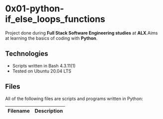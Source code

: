 # 0x01-python-if_else_loops_functions

Project done during **Full Stack Software Engineering studies** at **ALX**.Aims at learning the basics of coding with **Python**.
## Technologies
* Scripts written in Bash 4.3.11(1)
* Tested on Ubuntu 20.04 LTS

## Files
All of the following files are scripts and programs written in Python:

| Filename | Description |
| -------- | ----------- |
